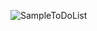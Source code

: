 ![SampleToDoList](https://github.com/sahil-saroha/ToDo-List-React-/assets/116185820/286fa21e-9513-4a2c-8f67-9c97e3e7d98f)

